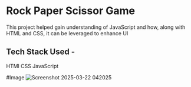 # Rock Paper Scissor Game 
This project helped gain understanding of JavaScript and how, along with HTML and CSS, it can be leveraged to enhance UI

## Tech Stack Used - 
HTMl
CSS
JavaScript

#Image
![Screenshot 2025-03-22 042025](https://github.com/user-attachments/assets/0a788b39-0deb-4d57-a960-de45e47bf6fd)
